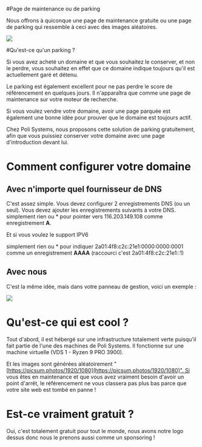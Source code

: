 <!-- -->
#Page de maintenance ou de parking

Nous offrons à quiconque une page de maintenance gratuite ou une page de parking qui ressemble à ceci avec des images aléatoires.

![](https://i.imgur.com/JBR9jok.png)

#Qu'est-ce qu'un parking ?

Si vous avez acheté un domaine et que vous souhaitez le conserver, et non le perdre, vous souhaitez en effet que ce domaine indique toujours qu'il est actuellement garé et détenu.

Le parking est également excellent pour ne pas perdre le score de référencement en quelques jours. Il n'apparaîtra que comme une page de maintenance sur votre moteur de recherche.

Si vous voulez vendre votre domaine, avoir une page parquée est également une bonne idée pour prouver que le domaine est toujours actif.

Chez Poli Systems, nous proposons cette solution de parking gratuitement, afin que vous puissiez conserver votre domaine avec une page d'introduction devant lui. 

# Comment configurer votre domaine

## Avec n'importe quel fournisseur de DNS

C'est assez simple. Vous devez configurer 2 enregistrements DNS (ou un seul). Vous devez ajouter les enregistrements suivants à votre DNS. simplement rien ou \* pour pointer vers 116.203.149.108 comme enregistrement **A**.

Et si vous voulez le support IPV6

simplement rien ou \* pour indiquer 2a01:4f8:c2c:21e1:0000:0000:0001 comme un enregistrement **AAAA** (raccourci c'est 2a01:4f8:c2c:21e1::1)

## Avec nous

C'est la même idée, mais dans votre panneau de gestion, voici un exemple :

![](https://i.imgur.com/7tgQJdC.png)

# Qu'est-ce qui est cool ?

Tout d'abord, il est hébergé sur une infrastructure totalement verte puisqu'il fait partie de l'une des machines de Poli Systems. Il fonctionne sur une machine virtuelle (VDS 1 - Ryzen 9 PRO 3900).

Et les images sont générées aléatoirement "[https://picsum.photos/1920/1080](https://picsum.photos/1920/1080)". Si vous êtes en maintenance et que vous avez vraiment besoin d'avoir un point d'arrêt, le référencement ne vous classera pas plus bas parce que votre site web est tombé en panne !

# Est-ce vraiment gratuit ?

Oui, c'est totalement gratuit pour tout le monde, nous avons notre logo dessus donc nous le prenons aussi comme un sponsoring !
